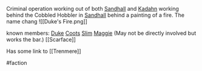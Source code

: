 Criminal operation working out of both [Sandhall](Sandhall) and [Kadahn](Kadahn.md) working behind the Cobbled Hobbler in [Sandhall](Sandhall) behind a painting of a fire. The name chang ![[Duke's Fire.png]]

known members:
[Duke](Duke.md)
[Coots](Coots.md)
[Slim](Slim.md)
[Maggie](Maggie.md) (May not be directly involved but works the bar.)
[[Scarface]]

Has some link to [[Trenmere]]

#faction